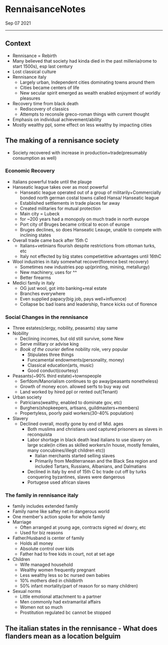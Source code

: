 # RennaisanceNotes
Sep 07 2021
***
## Context
 - Rennisance = Rebirth
 - Many believed that society had kinda died in the past millenia(rome to start 1500s), esp last century
 - Lost classical culture
 - Rennisance italy
   - Largely urban, Independent cities dominating towns around them
   - Cities became centers of life
   - New secular spirit emerged as wealth enabled enjoyment of worldly pleasures
 - Recovery time from black death
   - Rediscovery of classics
   - Attempts to reconsile greco-roman things with current thought
 - Emphasis on individual achievement/ability
 - Mostly wealthy ppl, some effect on less wealthy by impacting cities

## The making of a rennisance society
 - Society recovered with increase in production+trade(presumably consumption as well)

### Economic Recovery
 - Italians powerful trade until the plauge 
 - Hanseatic league takes over as most powerful
   - Hanseatic league operated out of a group of militarily+Commercially bonded north german costal towns called Hansa/ Hanseatic league
   - Established settlements in trade places far away
   - Created militaries for mutual protection
   - Main city = Lubeck
   - for ~200 years had a monopoly on much trade in north europe
   - Port city of Bruges became critical to econ of europe
   - Bruges declines, so does Hanseatic Leauge, unable to compete with inclining states
 - Overall trade came back after 15th C 
   - Italians+vetinians flourish despite restrictions from ottoman turks, etc 
   - Italy not effected by big states competietitive advantages until 16thC 
 - Wool industries in italy somewhat recover(florence best recovery)
   - Sometimes new industries pop up(printing, mining, metallurgy)
   - New machinery, uses for ^^
   - Better firearms
 - Medici family in italy 
   - OG just wool, got into banking+real estate
   - Branches everywhere
   - Even supplied papacy(big job, pays well+influence)
   - Collapse bc bad loans and leadership, france kicks out of florence

### Social Changes in the rennisance
 - Three estates(clergy, nobility, peasants) stay same 
 - Nobility
   - Declining incomes, but old still survive, some New
   - Serve military or advise king
   - *Book of the courier* define nobility role, very popular 
     - Stipulates three things
     - Funcamental endowments(personality, money)
     - Classical education(arts, music)
     - Good conduct(courtesy)
 - Peasants(~90% third estate)+townspeople
   - Serfdom/Manorialism continues to go away(peasants nonetheless)
   - Growth of money econ. allowed serfs to buy way out 
   - Land worked by hired ppl or rented out(Tenant)
 - Urban society
   - Patricians(wealthy, enabled to dominate gov, etc)
   - Burghers(shopkeepers, artisans, guildmasters+members)
   - Propertyless, poorly paid workers(30-40% population)
 - Slavery 
   - Declined overall, mostly gone by end of Mid. ages
     - Both muslims and christians used captured prisoners as slaves in reconquista
     - Labor shortage in black death lead italians to use slavery on large scale(in cities as skilled workers/in house, mostly females, many concubines/illegit children etc))
       - Italian merchants started selling slaves
       - Primarily from  Mediterranean and the Black Sea region and included Tartars, Russians, Albanians, and Dalmatians
     - Declined in italy by end of 15th C bc trade cut off by turks conquering byzantines, slaves were dangerous
     - Portugese used african slaves

### The family in rennisance italy
 - family includes extended family
 - Family name like saftey net in dangerous world
 - One member's action spoke for whole family
 - Marriage
   - Often arranged at young age, contracts signed w/ dowry, etc 
   - Used for biz reasons 
 - Father/Husband is center of family
   - Holds all money
   - Absolute control over kids
   - Father had to free kids in court, not at set age
 - Children 
   - Wife managed household
   - Wealthy women frequently pregnant
   - Less wealthy less so bc nursed own babies
   - 10% mothers died in childbirth
   - 50% infant mortality(part of reason for so many children)
 - Sexual norms
   - Little emotional attachment to a partner
   - Men commonly had extramarital affairs
   - Women not so much
   - Prostitution regulated bc cannot be stopped

## The italian states in the rennisance - What does flanders mean as a location **belguim**